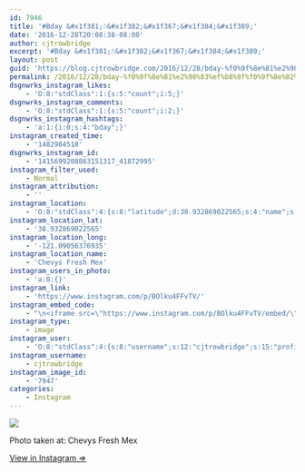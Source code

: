 ```yaml
---
id: 7946
title: '#Bday &#x1f381;☃️&#x1f382;&#x1f367;&#x1f384;&#x1f389;'
date: '2016-12-28T20:08:38-08:00'
author: cjtrowbridge
excerpt: '#Bday &#x1f381;☃️&#x1f382;&#x1f367;&#x1f384;&#x1f389;'
layout: post
guid: 'https://blog.cjtrowbridge.com/2016/12/28/bday-%f0%9f%8e%81%e2%98%83%ef%b8%8f%f0%9f%8e%82%f0%9f%8d%a7%f0%9f%8e%84%f0%9f%8e%89/'
permalink: /2016/12/28/bday-%f0%9f%8e%81%e2%98%83%ef%b8%8f%f0%9f%8e%82%f0%9f%8d%a7%f0%9f%8e%84%f0%9f%8e%89/
dsgnwrks_instagram_likes:
    - 'O:8:"stdClass":1:{s:5:"count";i:5;}'
dsgnwrks_instagram_comments:
    - 'O:8:"stdClass":1:{s:5:"count";i:2;}'
dsgnwrks_instagram_hashtags:
    - 'a:1:{i:0;s:4:"bday";}'
instagram_created_time:
    - '1482984518'
dsgnwrks_instagram_id:
    - '1415699208863151317_41872995'
instagram_filter_used:
    - Normal
instagram_attribution:
    - ''
instagram_location:
    - 'O:8:"stdClass":4:{s:8:"latitude";d:38.932869022565;s:4:"name";s:16:"Chevys Fresh Mex";s:9:"longitude";d:-121.09056376935;s:2:"id";i:657061695;}'
instagram_location_lat:
    - '38.932869022565'
instagram_location_long:
    - '-121.09056376935'
instagram_location_name:
    - 'Chevys Fresh Mex'
instagram_users_in_photo:
    - 'a:0:{}'
instagram_link:
    - 'https://www.instagram.com/p/BOlku4FFvTV/'
instagram_embed_code:
    - "\n<iframe src=\"https://www.instagram.com/p/BOlku4FFvTV/embed/\" width=\"612\" height=\"710\" frameborder=\"0\" scrolling=\"no\" allowtransparency=\"true\" class=\"insta-image-embed\"></iframe>\n"
instagram_type:
    - image
instagram_user:
    - 'O:8:"stdClass":4:{s:8:"username";s:12:"cjtrowbridge";s:15:"profile_picture";s:96:"https://scontent.cdninstagram.com/t51.2885-19/s150x150/13724650_1188772791164794_142557231_a.jpg";s:2:"id";s:8:"41872995";s:9:"full_name";s:13:"CJ Trowbridge";}'
instagram_username:
    - cjtrowbridge
instagram_image_id:
    - '7947'
categories:
    - Instagram
---
```


[![](https://blog.cjtrowbridge.com/wp-content/uploads/2016/12/1482984518-1-1.jpg)](https://www.instagram.com/p/BOlku4FFvTV/)

Photo taken at: Chevys Fresh Mex

[View in Instagram ⇒](https://www.instagram.com/p/BOlku4FFvTV/)
